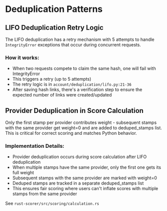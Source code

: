 # Deduplication Patterns

## LIFO Deduplication Retry Logic

The LIFO deduplication has a retry mechanism with 5 attempts to handle `IntegrityError` exceptions that occur during concurrent requests. 

### How it works:
- When two requests compete to claim the same hash, one will fail with IntegrityError
- This triggers a retry (up to 5 attempts)
- The retry logic is in `account/deduplication/lifo.py:21-36`
- After saving hash links, there's a verification step to ensure the expected number of links were created/updated

## Provider Deduplication in Score Calculation

Only the first stamp per provider contributes weight - subsequent stamps with the same provider get weight=0 and are added to deduped_stamps list. This is critical for correct scoring and matches Python behavior.

### Implementation Details:
- Provider deduplication occurs during score calculation after LIFO deduplication
- When multiple stamps have the same provider, only the first one gets its full weight
- Subsequent stamps with the same provider are marked with weight=0
- Deduped stamps are tracked in a separate deduped_stamps list
- This ensures fair scoring where users can't inflate scores with multiple stamps from the same provider

See `rust-scorer/src/scoring/calculation.rs`